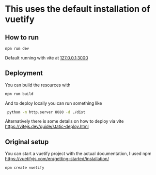 # This uses the default installation of vuetify


## How to run
```bash
npm run dev
```
Default running with vite at [127.0.0.1:3000
](http://127.0.0.1:3000/
)
## Deployment
You can build the resources with
```bash
npm run build
```
And to deploy locally you can run something like
```bash
 python -m http.server 8080 -d ./dist
```
Alternatively there is some details on how to deploy via vite
https://vitejs.dev/guide/static-deploy.html
## Original setup
You can start a vuetify project with the actual documentation, I used npm
https://vuetifyjs.com/en/getting-started/installation/
```bash
npm create vuetify
```

